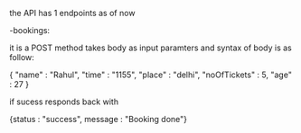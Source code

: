 the API has 1 endpoints as of now

-bookings:

it is a POST method
takes body as input
paramters and syntax of body is as follow:

{
    "name" : "Rahul",
    "time" : "1155",
    "place" : "delhi",
    "noOfTickets" : 5,
    "age" : 27
}

if sucess responds back with

{status : "success", message : "Booking done"}